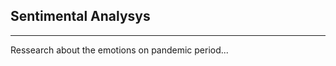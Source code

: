## Sentimental Analysys 

<hr />

Ressearch about the emotions on pandemic period... 

<br />









